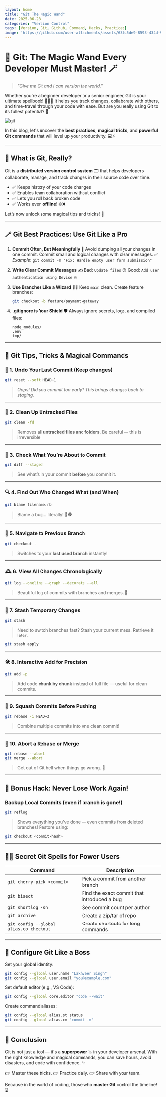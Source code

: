 ```yaml
---
layout: home
title: "Git The Magic Wand"
date: 2025-06-28
categories: "Version Control"
tags: [Version, Git, Github, Command, Hacks, Practices]
image: 'https://github.com/user-attachments/assets/63fc5de9-8593-434d-966b-4cfe08d9d6de'
---
```


# 🔮 **Git: The Magic Wand Every Developer Must Master!** 🪄

> *"Give me Git and I can version the world."*

Whether you're a beginner developer or a senior engineer, Git is your ultimate spellbook! 🧙‍♂️✨ It helps you track changes, collaborate with others, and time-travel through your code with ease. But are you really using Git to its fullest potential? 🤔

![git](https://github.com/user-attachments/assets/63fc5de9-8593-434d-966b-4cfe08d9d6de)

In this blog, let's uncover the **best practices**, **magical tricks**, and **powerful Git commands** that will level up your productivity. 💻⚡

---

## 🚀 What is Git, Really?

Git is a **distributed version control system** 🗂️ that helps developers collaborate, manage, and track changes in their source code over time.

* ✅ Keeps history of your code changes
* ✅ Enables team collaboration without conflict
* ✅ Lets you roll back broken code
* ✅ Works even **offline**! 🌐❌

Let’s now unlock some magical tips and tricks! 🧩

---

## 🪄 Git Best Practices: Use Git Like a Pro

1. **Commit Often, But Meaningfully** 📝
   Avoid dumping all your changes in one commit. Commit small and logical changes with clear messages.
   ✅ *Example*: `git commit -m "Fix: Handle empty user form submission"`

2. **Write Clear Commit Messages** ✍️
   Bad: `Update files` 😑
   Good: `Add user authentication using Devise` 🔥

3. **Use Branches Like a Wizard** 🧙‍♀️
   Keep `main` clean. Create feature branches:

   ```bash
   git checkout -b feature/payment-gateway
   ```

4. **.gitignore is Your Shield** 🛡️
   Always ignore secrets, logs, and compiled files:

   ```
   node_modules/
   .env
   tmp/
   ```

---

## 🧠 Git Tips, Tricks & Magical Commands

### 🔄 1. Undo Your Last Commit (Keep changes)

```bash
git reset --soft HEAD~1
```

> *Oops! Did you commit too early? This brings changes back to staging.*

---

### 🧹 2. Clean Up Untracked Files

```bash
git clean -fd
```

> Removes all **untracked files and folders**. Be careful — this is irreversible!

---

### 🧪 3. Check What You’re About to Commit

```bash
git diff --staged
```

> See what’s in your commit **before** you commit it.

---

### 🔍 4. Find Out Who Changed What (and When)

```bash
git blame filename.rb
```

> Blame a bug... literally! 🐞🕵️

---

### 🧭 5. Navigate to Previous Branch

```bash
git checkout -
```

> Switches to your **last used branch** instantly!

---

### 🕰️ 6. View All Changes Chronologically

```bash
git log --oneline --graph --decorate --all
```

> Beautiful log of commits with branches and merges. 🌳

---

### 🎯 7. Stash Temporary Changes

```bash
git stash
```

> Need to switch branches fast? Stash your current mess.
> Retrieve it later:

```bash
git stash apply
```

---

### 🛠️ 8. Interactive Add for Precision

```bash
git add -p
```

> Add code **chunk by chunk** instead of full file — useful for clean commits.

---

### 🔄 9. Squash Commits Before Pushing

```bash
git rebase -i HEAD~3
```

> Combine multiple commits into one clean commit!

---

### 🚫 10. Abort a Rebase or Merge

```bash
git rebase --abort
git merge --abort
```

> Get out of Git hell when things go wrong. 🛑

---

## 🔐 Bonus Hack: Never Lose Work Again!

### Backup Local Commits (even if branch is gone!)

```bash
git reflog
```

> Shows everything you've done — even commits from deleted branches!
> Restore using:

```bash
git checkout <commit-hash>
```

---

## 🧙‍♂️ Secret Git Spells for Power Users

| Command                                 | Description                                 |
| --------------------------------------- | ------------------------------------------- |
| `git cherry-pick <commit>`              | Pick a commit from another branch           |
| `git bisect`                            | Find the exact commit that introduced a bug |
| `git shortlog -sn`                      | See commit count per author                 |
| `git archive`                           | Create a zip/tar of repo                    |
| `git config --global alias.co checkout` | Create shortcuts for long commands          |

---

## 🧪 Configure Git Like a Boss

Set your global identity:

```bash
git config --global user.name "Lakhveer Singh"
git config --global user.email "you@example.com"
```

Set default editor (e.g., VS Code):

```bash
git config --global core.editor "code --wait"
```

Create command aliases:

```bash
git config --global alias.st status
git config --global alias.cm "commit -m"
```

---

## 🎉 Conclusion

Git is not just a tool — it's a **superpower** 💥 in your developer arsenal. With the right knowledge and magical commands, you can save hours, avoid disasters, and code with confidence. ✨

👉 Master these tricks.
👉 Practice daily.
👉 Share with your team.

Because in the world of coding, those who **master Git** control the timeline! ⌛

